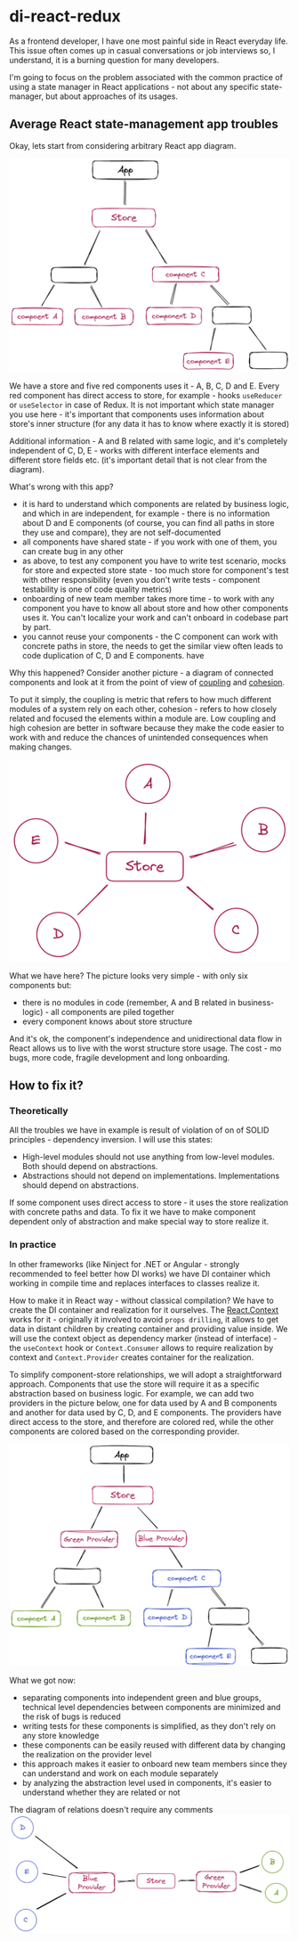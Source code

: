 # di-react-redux

As a frontend developer, I have one most painful side in React everyday life. 
This issue often comes up in casual conversations or job interviews so, I understand, 
it is a burning question for many developers.

I'm going to focus on the problem associated with the common practice of using a 
state manager in React applications - not about any specific state-manager, but about approaches of its usages.

## Average React state-management app troubles

Okay, lets start from considering arbitrary React app diagram.

![arbitrary react app using store diagram](img/before_tree.png)

We have a store and five red components uses it - A, B, C, D and E. Every red component has direct access to store,
for example - hooks `useReducer` or `useSelector` in case of Redux. It is not important which state manager you use
here - it's important that components uses information about store's inner structure (for any data it has to know where
exactly it is stored)

Additional information - A and B related with same logic, and it's completely independent of C, D, E - works with 
different interface elements and different store fields etc. (it's important detail that is not clear from the diagram).

What's wrong with this app?
* it is hard to understand which components are related by business logic, and which in are independent, for example -
 there is no information about D and E components (of course, you can find all paths in store they use and compare), 
they are not self-documented
* all components have shared state - if you work with one of them, you can create bug in any other 
* as above, to test any component you have to write test scenario, mocks for store and expected store state - 
too much store for component's test with other responsibility (even you don't write tests - component testability is 
 one of code quality metrics)
* onboarding of new team member takes more time - to work with any component you have to know all about store and
how other components uses it. You can't localize your work and can't onboard in codebase part by part.
* you cannot reuse your components - the C component can work with concrete paths in store, the needs to get the similar
view often leads to code duplication of C, D and E components. 
have 

Why this happened?
Consider another picture - a diagram of connected components and look at it from the point
of view of [coupling](https://en.wikipedia.org/wiki/Coupling_(computer_programming)) and 
[cohesion](https://en.wikipedia.org/wiki/Cohesion_(computer_science)).

To put it simply, the coupling is metric that refers to how much different modules of a system rely on each other, 
cohesion - refers to how closely related and focused the elements within a module are. Low coupling and high cohesion
are better in software because they make the code easier to work with and reduce the chances of unintended consequences 
when making changes.


![arbitrary react app relations diagram](img/before_relations.png)

What we have here? The picture looks very simple - with only six components but:
* there is no modules in code (remember, A and B related in business-logic) - all components are piled together
* every component knows about store structure

And it's ok, the component's independence and unidirectional data flow in React allows us to live with the worst structure
store usage. The cost - mo bugs, more code, fragile development and long onboarding.

## How to fix it?

### Theoretically 
All the troubles we have in example is result of violation of on of SOLID principles - dependency inversion.
I will use this states:
* High-level modules should not use anything from low-level modules. Both should depend on abstractions.
* Abstractions should not depend on implementations. Implementations should depend on abstractions.

If some component uses direct access to store - it uses the store realization with concrete paths and data.
To fix it we have to make component dependent only of abstraction and make special way to store realize it.

### In practice

In other frameworks (like Ninject for .NET or Angular - strongly recommended to feel better how DI works) we have 
DI container which working in compile time and replaces interfaces to classes realize it.

How to make it in React way - without classical compilation? We have to create the DI container and 
realization for it ourselves. The [React.Context](https://react.dev/learn/passing-data-deeply-with-context) works for
it - originally it involved to avoid `props drilling`, it allows to get data in distant children by creating container and 
providing value inside. We will use the context object as dependency marker (instead of interface) - the `useContext` hook or
`Context.Consumer` allows to require realization by context and `Context.Provider` creates container for the realization.

To simplify component-store relationships, we will adopt a straightforward approach. Components that use the store will
require it as a specific abstraction based on business logic. For example, we can add two providers in the picture 
below, one for data used by A and B components and another for data used by C, D, and E components. The providers have 
direct access to the store, and therefore are colored red, while the other components are colored based on the 
corresponding provider.

![react app tree with providers diagram](img/after_tree.png)

What we got now:
* separating components into independent green and blue groups, technical level dependencies between components are 
minimized and the risk of bugs is reduced
* writing tests for these components is simplified, as they don't rely on any store knowledge
* these components can be easily reused with different data by changing the realization on the provider level
* this approach makes it easier to onboard new team members since they can understand and work on each module separately
*  by analyzing the abstraction level used in components, it's easier to understand whether they are related or not

The diagram of relations doesn't require any comments
![react app relations diagram](img/after_relations.png)
